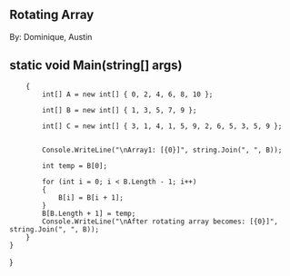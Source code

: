 ## Rotating Array

By: Dominique, Austin

## static void Main(string[] args)
        {
            int[] A = new int[] { 0, 2, 4, 6, 8, 10 };

            int[] B = new int[] { 1, 3, 5, 7, 9 };

            int[] C = new int[] { 3, 1, 4, 1, 5, 9, 2, 6, 5, 3, 5, 9 };

            
            Console.WriteLine("\nArray1: [{0}]", string.Join(", ", B));

            int temp = B[0];

            for (int i = 0; i < B.Length - 1; i++)
            {
                B[i] = B[i + 1];
            }
            B[B.Length + 1] = temp;
            Console.WriteLine("\nAfter rotating array becomes: [{0}]", string.Join(", ", B));
        }
    }
}